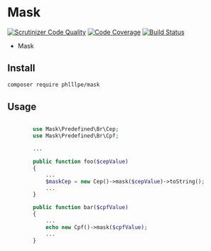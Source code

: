 # Mask

[![Scrutinizer Code Quality](https://scrutinizer-ci.com/g/phlllpe/mask/badges/quality-score.png?b=master)](https://scrutinizer-ci.com/g/phlllpe/mask/?branch=master)
[![Code Coverage](https://scrutinizer-ci.com/g/phlllpe/mask/badges/coverage.png?b=master)](https://scrutinizer-ci.com/g/phlllpe/mask/?branch=master)
[![Build Status](https://scrutinizer-ci.com/g/phlllpe/mask/badges/build.png?b=master)](https://scrutinizer-ci.com/g/phlllpe/mask/build-status/master)
- Mask


## Install

``` sh
composer require phlllpe/mask
```

## Usage

```php

        use Mask\Predefined\Br\Cep;
        use Mask\Predefined\Br\Cpf;

        ...

        public function foo($cepValue)
        {
            ...
            $maskCep = new Cep()->mask($cepValue)->toString();
            ...
        }

        public function bar($cpfValue)
        {
            ...
            echo new Cpf()->mask($cpfValue);
            ...
        }

```
